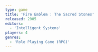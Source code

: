 ```yaml
---
type: game
title: 'Fire Emblem : The Sacred Stones'
released: 2005
editors: 
  - 'Intelligent Systems'
players: 4
genres:
  - 'Role Playing Game (RPG)'
---
```

